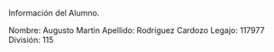 Información del Alumno.

Nombre: Augusto Martin
Apellido: Rodriguez Cardozo
Legajo: 117977
División: 115
